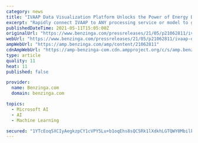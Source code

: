 ```yaml
---
category: news
title: "IVAAP Data Visualization Platform Unlocks the Power of Energy Data with New Connector for Machine Learning and Processing Services"
excerpt: "Rapidly connect IVAAP to ANY processing service or model to give end-users instant control over input/output, execution, and visualization of their data science. HOUSTON"
publishedDateTime: 2021-05-11T15:05:00Z
originalUrl: "https://www.benzinga.com/pressreleases/21/05/p21062811/ivaap-data-visualization-platform-unlocks-the-power-of-energy-data-with-new-connector-for-machine-"
webUrl: "https://www.benzinga.com/pressreleases/21/05/p21062811/ivaap-data-visualization-platform-unlocks-the-power-of-energy-data-with-new-connector-for-machine-"
ampWebUrl: "https://amp.benzinga.com/amp/content/21062811"
cdnAmpWebUrl: "https://amp-benzinga-com.cdn.ampproject.org/c/s/amp.benzinga.com/amp/content/21062811"
type: article
quality: 11
heat: 11
published: false

provider:
  name: Benzinga.com
  domain: benzinga.com

topics:
  - Microsoft AI
  - AI
  - Machine Learning

secured: "1YTcEoq5XCIyAegkzpCY1cVPY5Lu+b1oqEhs8sQC5Rk1lXdkhLGTQWY0MbilkeEg0OGsOvx8HgqK2sVtwai48Bia9McXtZrlOJJgyZQIhz1BVRrfh0ZeRlYLOXPiygiJ6ge/n4TcDzYaFVf6VxGrPiQPcEQomH8YvdHOZ6Rj13RQ8axuqQfRpW7H9wfYBf/+iKg13IwdbfRF7e2XDZUX0KQan8eK7T2fUT8VcZAytWVvYjn31c/KNOX41zfMmrkk5/dhYw9BYCSgu9CjUsxzJlReCVZ/8a6fPaobbMTZljXcs4r8jqxoLqYB2Jj+bpc7Vwg0A8ZzwZPsuoK+QvKq0zh808BPR2YmSbdrKdFTc5E=;fyJxyvvDSZJKDYlQh+cwPw=="
---
```


